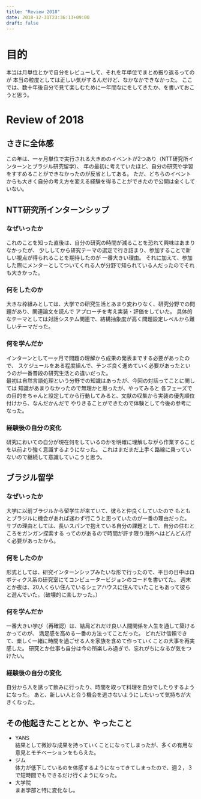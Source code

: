 ```yaml
---
title: "Review 2018"
date: 2018-12-31T23:36:13+09:00
draft: false
---
```

目的
==

本当は月単位とかで自分をレビューして、それを年単位でまとめ振り返るってのが 本当の粒度としては正しい気がするんだけど、なかなかできなかった。 ここでは、数十年後自分で見て楽しむために一年間なにをしてきたか、を書いておこうと思う。

<!--more-->

Review of 2018
==============

さきに全体感
------

この年は、一ヶ月単位で実行される大きめのイベントが2つあり（NTT研究所インターンとブラジル研究留学）、 年の最初に考えていたほど、自分の研究や学習をすすめることができなかったのが反省としてある。 ただ、どちらのイベントからも大きく自分の考え方を変える経験を得ることができたので公開は全くしていない。

NTT研究所インターンシップ
--------------

### なぜいったか

これのことを知った直後は、自分の研究の時間が減ることを恐れて興味はあまりなかったが、 少ししてから研究テーマの選定で行き詰まり、参加することで新しい視点が得られることを期待したのが 一番大きい理由。 それに加えて、参加した際にメンターとしてついてくれる人が分野で知られている人だったのでそれも大きかった。

### 何をしたのか

大きな枠組みとしては、大学での研究生活とあまり変わりなく、研究分野での問題があり、関連論文を読んで アプローチを考え実装・評価をしていた。 具体的なテーマとしては対話システム関連で、結構抽象度が高く問題設定レベルから難しいテーマだった。

### 何を学んだか

インターンとして一ヶ月で問題の理解から成果の発表までする必要があったので、 スケジュールをある程度組んで、テンポ良く進めていく必要があったというのが一番普段の研究生活との違いだった。  
最初は自然言語処理という分野での知識はあったが、今回の対話ってことに関しては 知識があまりなかったので無理かと思ったが、やってみると 各フェーズでの目的をちゃんと設定してから行動してみると、文献の収集から実装の優先順位付けから、なんだかんだで やりきることができたので体験として今後の参考になった。

### 経験後の自分の変化

研究においての自分が現在何をしているのかを明確に理解しながら作業することを以前より強く意識するようになった。 これはまだまだ上手く路線に乗っていないので継続して意識していこうと思う。

ブラジル留学
------

### なぜいったか

大学に以前ブラジルから留学生が来ていて、彼らと仲良くしていたので もともとブラジルに機会があれば迷わず行こうと思っていたのが一番の理由だった。 サブの理由としては、長いスパンで抱えている自分の課題として、自分の住むところをガンガン探索する ってのがあるので時間が許す限り海外へはどんどん行く必要があったから。

### 何をしたのか

形式としては、研究インターンシップみたいな形で行ったので、平日の日中はロボティクス系の研究室にてコンピュータービジョンのコードを書いてた。 週末とか夜は、20人くらい住んでいるシェアハウスに住んでいたこともあって彼らと遊んでいた。（破壊的に楽しかった。）

### 何を学んだか

一番大きい学び（再確認）は、結局どれだけ良い人間関係を人生を通して築けるかってのが、 満足感を高める一番の方法ってことだった。 どれだけ信頼できて、楽しく一緒に時間を過ごせる人を家族を含めて作っていくことの大事を再実感した。 研究とか仕事も自分は今の所楽しみ過ぎで、忘れがちになるが気をつけたい。

### 経験後の自分の変化

自分から人を誘って飲みに行ったり、時間を取って料理を自分でしたりするようになった。 あと、新しい人と合う機会を逃さないようにしたいって気持ちが大きくなった。

その他起きたこととか、やったこと
----------------

*   YANS  
    結果として微妙な成果を持っていくことになってしまったが、多くの有用な意見とモチベーションをもらえた。
*   ジム  
    体力が低下しているのを体感するようになってきてしまったので、週２，３で短時間でもできるだけ行くようになった。
*   大学院  
    まあ学部と特に変化なし。
